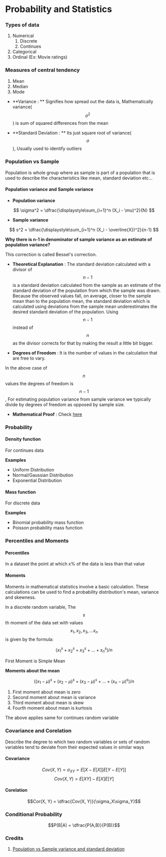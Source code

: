 # Probability and Statistics

### Types of data

1. Numerical
    1. Discrete
    2. Continues
2. Categorical
3. Ordinal (Ex: Movie ratings)

### Measures of central tendency

1. Mean
2. Median
3. Mode


* **Variance : ** Signifies how spread out the data is, Mathematically variance($$\sigma^2$$) is sum of squared differences from the mean

* **Standard Deviation : ** Its just square root of variance($$\sigma$$), Usually used to identify outliers


### Population vs Sample

Population is whole group where as sample is part of a population that is used to describe the characteristics like mean, standard deviation etc...


#### Population variance and Sample variance

* **Population variance**

$$
\sigma^2 = \dfrac{\displaystyle\sum_{i=1}^n	(X_i - \mu)^2}{N} 
$$

* **Sample variance**

$$
s^2 = \dfrac{\displaystyle\sum_{i=1}^n	(X_i - \overline{X})^2}{n-1}
$$

**Why there is n-1 in denominator of sample variance as an estimate of population variance?**

This correction is called Bessel's correction.

* **Theoretical Explanation** :  The standard deviation calculated with a divisor of $$n−1$$ is a standard deviation calculated from the sample as an estimate of the standard deviation of the population from which the sample was drawn. Because the observed values fall, on average, closer to the sample mean than to the population mean, the standard deviation which is calculated using deviations from the sample mean underestimates the desired standard deviation of the population. Using $$n−1$$ instead of $$n$$ as the divisor corrects for that by making the result a little bit bigger.

* **Degrees of Freedom** : It is the number of values in the calculation that are free to vary.

In the above case of $$n$$ values the degrees of freedom is $$n-1$$, For estimating population variance from sample variance we typically divide by degrees of freedom as opposed by sample size.

* **Mathematical Proof** : Check [here](https://en.wikipedia.org/wiki/Bessel%27s_correction)

### Probability

#### Density function
For continues data

**Examples**

* Uniform Distribution
* Normal/Gaussian Distribution
* Exponential Distribution

#### Mass function
For discrete data

**Examples**

* Binomial probability mass function
* Poisson probability mass function

### Percentiles and Moments

#### Percentiles

In a dataset the point at which x% of the data is less than that value

#### Moments

Moments in mathematical statistics involve a basic calculation.  These calculations can be used to find a probability distribution's mean, variance and skewness.

In a discrete random variable,
The $$s$$th moment of the data set with values $$x_1, x_2, x_3,...x_n$$ is given by the formula:

$$(x_1^s + x_2^s + x_3^s + ... + x_n^s)/n$$

First Moment is Simple Mean

**Moments about the mean**

$$((x_1-\mu)^s + (x_2-\mu)^s + (x_3-\mu)^s + ... + (x_n-\mu)^s)/n$$

1. First moment about mean is zero
2. Second moment about mean is variance
3. Third moment about mean is skew
4. Fourth moment about mean is kurtosis

The above applies same for continues random variable

### Covariance and Corelation

Describe the degree to which two random variables or sets of random variables tend to deviate from their expected values in similar ways

#### Covariance

$$Cov(X, Y) = \sigma_{XY} = E[X - E[X]]E[Y - E[Y]]$$
$$Cov(X, Y) = E[XY] - E[X]E[Y]$$

#### Corelation

$$Cor(X, Y) = \dfrac{Cov(X, Y)}{\sigma_X\sigma_Y}$$

### Conditional Probability

$$P(B|A) = \dfrac{P(A,B)}{P(B)}$$

### Credits

1. [Population vs Sample variance and standard deviation](http://www.macroption.com/population-sample-variance-standard-deviation/)